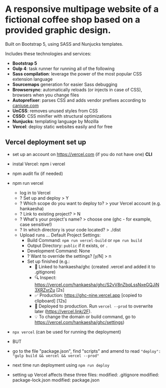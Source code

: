 # A responsive multipage website of a fictional coffee shop based on a provided graphic design. 

Built on Bootstrap 5, using SASS and Nunjucks templates.


Includes these technologies and services:

-   **Bootstrap 5**
-   **Gulp 4**: task runner for running all of the following
-   **Sass compilation**: leverage the power of the most popular CSS extension language
-   **Sourcemaps** generation for easier Sass debugging
-   **Browsersync**: automatically reloads (or injects in case of CSS), browsers when you change files
-   **Autoprefixer**: parses CSS and adds vendor prefixes according to [caniuse.com]()
-   **UnCSS**: removes unused styles from CSS
-   **CSSO**: CSS minifier with structural optimizations
-   **Nunjucks**: templating language by Mozilla
-   **Vercel**: deploy static websites easily and for free

## Vercel deployment set up
- set up an account on https://vercel.com (if you do not have one)
**CLI**
- instal Vercel: npm i vercel 
- npm audit fix (if needed)
- npm run vercel
    * log in to Vercel
    * ? Set up and deploy > Y
    * ? Which scope do you want to deploy to? > your Vercel account (e.g. hankaesha)
    * ? Link to existing project? > N
    * ? What's your project's name? > choose one (ghc - for example, case sensitive!)
    * ? In which directory is your code located? > ./dist
    * Upload runs ... Default Project Settings:
        - Build Command: `npm run vercel-build` or `npm run build`
        - Output Directory: `public` if it exists, or `.`
        - Development Command: None
        - ? Want to override the settings? [y/N] > n
        - Set up finished (e.g.:
            - 🔗  Linked to hankaesha/ghc (created .vercel and added it to .gitignore)
            - 🔍  Inspect: https://vercel.com/hankaesha/ghc/S2vV8nZbqLssNxeGQJiN3XRZvrZu [2s]
            - ✅  Production: https://ghc-nine.vercel.app [copied to clipboard] [12s]
            - 📝  Deployed to production. Run `vercel --prod` to overwrite later (https://vercel.link/2F).
            - 💡  To change the domain or build command, go to https://vercel.com/hankaesha/ghc/settings)
- `npx vercel` (can be used for running the deployment) 
- BUT
- go to the file "package.json", find "scripts" and amend to read `"deploy": "gulp build && vercel && vercel --prod"`
- next time run deployment using `npm run deploy`

- setting up Vercel affects these three files:
    modified:   .gitignore
    modified:   package-lock.json
    modified:   package.json
    